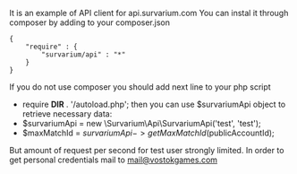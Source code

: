 It is an example of API client for api.survarium.com
You can instal it through composer by adding to your composer.json

```
{
    "require" : {
        "survarium/api" : "*"
    }
}

```

If you do not use composer you should add next line to your php script
* require __DIR__ . '/autoload.php'; 
then you can use $survariumApi object to retrieve necessary data:
* $survariumApi = new \Survarium\Api\SurvariumApi('test', 'test');
* $maxMatchId = $survariumApi->getMaxMatchId($publicAccountId); 

But amount of request per second for test user strongly limited.
In order to get personal credentials mail to mail@vostokgames.com